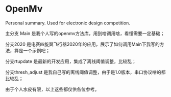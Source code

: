 # OpenMv
Personal summary. Used for electronic design competition.

主分支 Main 是我个人写的openmv方法库，用到啥调用啥，看懂需要一定基础；

分支2020 是电赛四旋翼飞行器2020年的应用，展示了如何调用Main下我写的方法，算是一个示例吧；

分支rtupdate 是最新的开发应用，集成了离线阈值调整，比较乱；

分支thresh_adjust 是我自己写的离线阈值调整，由于是1.0版本，串口协议啥的都比较乱；

由于个人水皮有限，以上这些都仅供各位参考。
